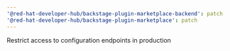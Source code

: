 ```yaml
---
'@red-hat-developer-hub/backstage-plugin-marketplace-backend': patch
'@red-hat-developer-hub/backstage-plugin-marketplace': patch
---
```


Restrict access to configuration endpoints in production
